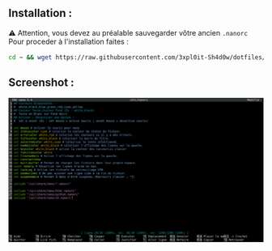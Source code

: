 <!--
<p align="center">
🇬🇧 This is the configuration file for the NANO Editor. <br>
🇫🇷 Ceci est le fichier de configuration concernant l'Éditeur NANO.
</p>
-->

## Installation :

⚠️ Attention, vous devez au préalable sauvegarder vôtre ancien `.nanorc`
Pour proceder à l'installation faites :
```sh
cd ~ && wget https://raw.githubusercontent.com/3xpl0it-Sh4d0w/dotfiles/main/nanorc/.nanorc
```

## Screenshot :

<img src="./screenshots/screenshot_nano.png">
